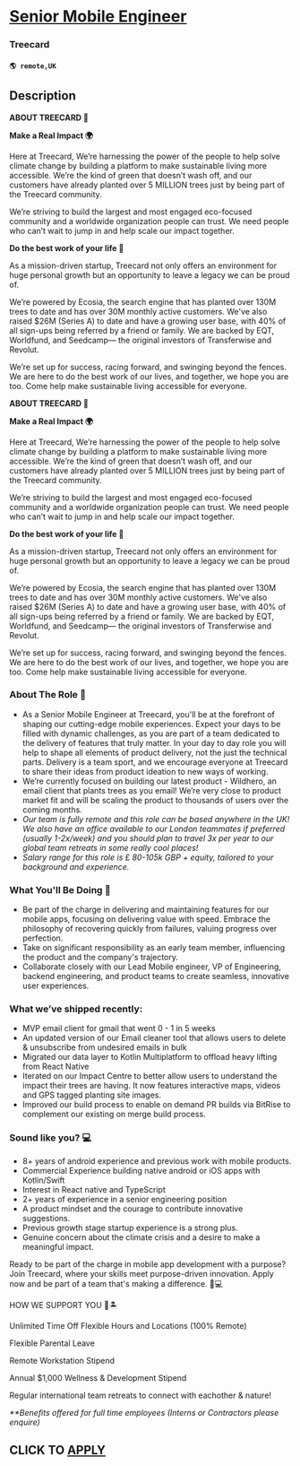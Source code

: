 # [Senior Mobile Engineer](https://www.remotewlb.com/apply/senior-mobile-engineer-129601)  
### Treecard  
#### `🌎 remote,UK`  

## Description

 **ABOUT TREECARD 🌳**

  

 **Make a Real Impact 🌍**

Here at Treecard, We’re harnessing the power of the people to help solve climate change by building a platform to make sustainable living more accessible. We’re the kind of green that doesn’t wash off, and our customers have already planted over 5 MILLION trees just by being part of the Treecard community.

  

We’re striving to build the largest and most engaged eco-focused community and a worldwide organization people can trust. We need people who can’t wait to jump in and help scale our impact together.

  

  

 **Do the best work of your life 🚀**

As a mission-driven startup, Treecard not only offers an environment for huge personal growth but an opportunity to leave a legacy we can be proud of.

  

We’re powered by Ecosia, the search engine that has planted over 130M trees to date and has over 30M monthly active customers. We've also raised $26M (Series A) to date and have a growing user base, with 40% of all sign-ups being referred by a friend or family. We are backed by EQT, Worldfund, and Seedcamp— the original investors of Transferwise and Revolut.

  

  

We’re set up for success, racing forward, and swinging beyond the fences. We are here to do the best work of our lives, and together, we hope you are too. Come help make sustainable living accessible for everyone.

  

  

  

 **ABOUT TREECARD 🌳**

  

 **Make a Real Impact 🌍**

Here at Treecard, We’re harnessing the power of the people to help solve climate change by building a platform to make sustainable living more accessible. We’re the kind of green that doesn’t wash off, and our customers have already planted over 5 MILLION trees just by being part of the Treecard community.

  

We’re striving to build the largest and most engaged eco-focused community and a worldwide organization people can trust. We need people who can’t wait to jump in and help scale our impact together.

  

  

 **Do the best work of your life 🚀**

As a mission-driven startup, Treecard not only offers an environment for huge personal growth but an opportunity to leave a legacy we can be proud of.

  

We’re powered by Ecosia, the search engine that has planted over 130M trees to date and has over 30M monthly active customers. We've also raised $26M (Series A) to date and have a growing user base, with 40% of all sign-ups being referred by a friend or family. We are backed by EQT, Worldfund, and Seedcamp— the original investors of Transferwise and Revolut.

  

  

We’re set up for success, racing forward, and swinging beyond the fences. We are here to do the best work of our lives, and together, we hope you are too. Come help make sustainable living accessible for everyone.

  

  

  

### About The Role 🍃

* As a Senior Mobile Engineer at Treecard, you'll be at the forefront of shaping our cutting-edge mobile experiences. Expect your days to be filled with dynamic challenges, as you are part of a team dedicated to the delivery of features that truly matter. In your day to day role you will help to shape all elements of product delivery, not the just the technical parts. Delivery is a team sport, and we encourage everyone at Treecard to share their ideas from product ideation to new ways of working.
* We’re currently focused on building our latest product - Wildhero, an email client that plants trees as you email! We’re very close to product market fit and will be scaling the product to thousands of users over the coming months.
*  _Our team is fully remote and this role can be based anywhere in the UK! We also have an office available to our London teammates if preferred (usually 1-2x/week) and you should plan to travel 3x per year to our global team retreats in some really cool places!_
*  _Salary range for this role is_ £ _80-105k GBP + equity, tailored to your background and experience._

  

### What You'll Be Doing 👐

* Be part of the charge in delivering and maintaining features for our mobile apps, focusing on delivering value with speed. Embrace the philosophy of recovering quickly from failures, valuing progress over perfection.
* Take on significant responsibility as an early team member, influencing the product and the company's trajectory.
* Collaborate closely with our Lead Mobile engineer, VP of Engineering, backend engineering, and product teams to create seamless, innovative user experiences.

  

### What we’ve shipped recently:

* MVP email client for gmail that went 0 - 1 in 5 weeks
* An updated version of our Email cleaner tool that allows users to delete & unsubscribe from undesired emails in bulk
* Migrated our data layer to Kotlin Multiplatform to offload heavy lifting from React Native
* Iterated on our Impact Centre to better allow users to understand the impact their trees are having. It now features interactive maps, videos and GPS tagged planting site images.
* Improved our build process to enable on demand PR builds via BitRise to complement our existing on merge build process.

  

### Sound like you? 💻

* 8+ years of android experience and previous work with mobile products.
* Commercial Experience building native android or iOS apps with Kotlin/Swift
* Interest in React native and TypeScript
* 2+ years of experience in a senior engineering position
* A product mindset and the courage to contribute innovative suggestions.
* Previous growth stage startup experience is a strong plus.
* Genuine concern about the climate crisis and a desire to make a meaningful impact. 

  

Ready to be part of the charge in mobile app development with a purpose? Join Treecard, where your skills meet purpose-driven innovation. Apply now and be part of a team that's making a difference. 🌳💻

  

HOW WE SUPPORT YOU 🙌🏝

Unlimited Time Off Flexible Hours and Locations (100% Remote)

Flexible Parental Leave

Remote Workstation Stipend

Annual $1,000 Wellness & Development Stipend

Regular international team retreats to connect with eachother & nature!

 _**Benefits offered for full time employees (Interns or Contractors please enquire)_

  
## CLICK TO [APPLY](https://www.remotewlb.com/apply/senior-mobile-engineer-129601)

